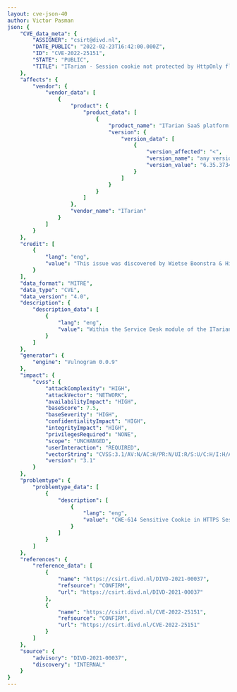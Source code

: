 ```yaml
---
layout: cve-json-40
author: Victor Pasman
json: {
    "CVE_data_meta": {
        "ASSIGNER": "csirt@divd.nl",
        "DATE_PUBLIC": "2022-02-23T16:42:00.000Z",
        "ID": "CVE-2022-25151",
        "STATE": "PUBLIC",
        "TITLE": "ITarian - Session cookie not protected by HttpOnly flag"
    },
    "affects": {
        "vendor": {
            "vendor_data": [
                {
                    "product": {
                        "product_data": [
                            {
                                "product_name": "ITarian SaaS platform / on-premise",
                                "version": {
                                    "version_data": [
                                        {
                                            "version_affected": "<",
                                            "version_name": "any version",
                                            "version_value": "6.35.37347.20040"
                                        }
                                    ]
                                }
                            }
                        ]
                    },
                    "vendor_name": "ITarian"
                }
            ]
        }
    },
    "credit": [
        {
            "lang": "eng",
            "value": "This issue was discovered by Wietse Boonstra & Hidde Smit of DIVD. "
        }
    ],
    "data_format": "MITRE",
    "data_type": "CVE",
    "data_version": "4.0",
    "description": {
        "description_data": [
            {
                "lang": "eng",
                "value": "Within the Service Desk module of the ITarian platform (SAAS and on-premise), a remote attacker can obtain sensitive information, caused by the failure to set the HTTP Only flag. A remote attacker could exploit this vulnerability to gain access to the management interface by using this vulnerability in combination with a successful Cross-Site Scripting attack on a user.\n"
            }
        ]
    },
    "generator": {
        "engine": "Vulnogram 0.0.9"
    },
    "impact": {
        "cvss": {
            "attackComplexity": "HIGH",
            "attackVector": "NETWORK",
            "availabilityImpact": "HIGH",
            "baseScore": 7.5,
            "baseSeverity": "HIGH",
            "confidentialityImpact": "HIGH",
            "integrityImpact": "HIGH",
            "privilegesRequired": "NONE",
            "scope": "UNCHANGED",
            "userInteraction": "REQUIRED",
            "vectorString": "CVSS:3.1/AV:N/AC:H/PR:N/UI:R/S:U/C:H/I:H/A:H",
            "version": "3.1"
        }
    },
    "problemtype": {
        "problemtype_data": [
            {
                "description": [
                    {
                        "lang": "eng",
                        "value": "CWE-614 Sensitive Cookie in HTTPS Session Without 'Secure' Attribute"
                    }
                ]
            }
        ]
    },
    "references": {
        "reference_data": [
            {
                "name": "https://csirt.divd.nl/DIVD-2021-00037",
                "refsource": "CONFIRM",
                "url": "https://csirt.divd.nl/DIVD-2021-00037"
            },
            {
                "name": "https://csirt.divd.nl/CVE-2022-25151",
                "refsource": "CONFIRM",
                "url": "https://csirt.divd.nl/CVE-2022-25151"
            }
        ]
    },
    "source": {
        "advisory": "DIVD-2021-00037",
        "discovery": "INTERNAL"
    }
} 
---
```

